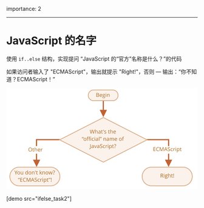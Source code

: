 importance: 2

---

# JavaScript 的名字

使用 `if..else` 结构，实现提问 “JavaScript 的“官方”名称是什么？”的代码

如果访问者输入了 "ECMAScript"，输出就提示 "Right!"，否则 — 输出：“你不知道？ECMAScript！”

![](ifelse_task2.svg)

[demo src="ifelse_task2"]
